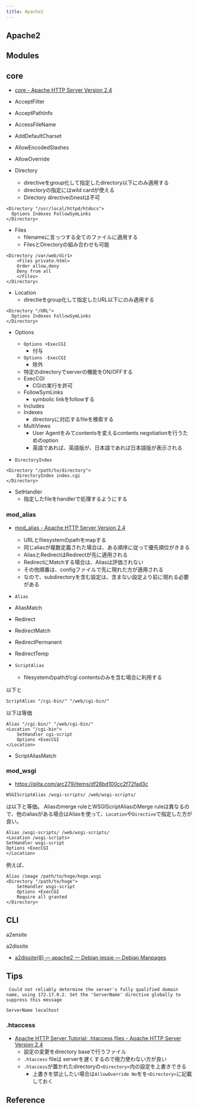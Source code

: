 ```yaml
---
title: Apache2
---
```


## Apache2



## Modules

## core
* [core - Apache HTTP Server Version 2.4](https://httpd.apache.org/docs/2.4/mod/core.html)

* AcceptFilter
* AcceptPathInfo
* AccessFileName
* AddDefaultCharset
* AllowEncodedSlashes
* AllowOverride
* Directory
    * directiveをgroup化して指定したdirectory以下にのみ適用する
    * directoryの指定にはwild cardが使える
    * Directory directiveのnestは不可

```
<Directory "/usr/local/httpd/htdocs">
  Options Indexes FollowSymLinks
</Directory>
```

* Files
    * filenameに言っつする全てのファイルに適用する
    * FilesとDirectoryの組み合わせも可能

```
<Directory /var/web/dir1>
    <Files private.html>
    Order allow,deny
    Deny from all
    </Files>
</Directory>
```

* Location
    * directieをgroup化して指定したURL以下にのみ適用する

```
<Directory "/URL">
  Options Indexes FollowSymLinks
</Directory>
```

* Options
    * `Options +ExecCGI`
        * 付与
    * `Options -ExecCGI`
        * 除外
    * 特定のdirectoryでserverの機能をON/OFFする
    * ExecCGI
        * CGIの実行を許可
    * FollowSymLinks
        * symbolic linkをfollowする
    * Includes
    * Indexes
        * directoryに対応するfileを検索する
    * MultiViews
        * User Agentをみてcontentsを変えるcontents negotiationを行うためのoption
        * 英語であれば、英語版が、日本語であれば日本語版が表示される

* `DirectoryIndex`

```
<Directory "/path/to/directory">
    DirectoryIndex index.cgi
</Directory>
```

* SetHandler
    * 指定したfileをhandlerで処理するようにする


### mod_alias
* [mod_alias - Apache HTTP Server Version 2.4](https://httpd.apache.org/docs/current/mod/mod_alias.html)
    * URLとfilesystemのpathをmapする
    * 同じaliasが複数定義された場合は、ある順序に従って優先順位がきまる
    * AliasとRedirectはRedirectが先に適用される
    * RedirectにMatchする場合は、Aliasは評価されない
    * その他順番は、configファイルで先に現れた方が適用される
    * なので、subdirectoryを含む設定は、含まない設定より前に現れる必要がある


* `Alias`
* AliasMatch
* Redirect
* RedirectMatch
* RedirectPermanent
* RedirectTemp
* `ScriptAlias`
    * filesystemのpathがcgi contentsのみを含む場合に利用する

以下と

```
ScriptAlias "/cgi-bin/" "/web/cgi-bin/"
```

以下は等価

```
Alias "/cgi-bin/" "/web/cgi-bin/"
<Location "/cgi-bin">
    SetHandler cgi-script
    Options +ExecCGI
</Location>
```

* ScriptAliasMatch

### mod_wsgi
* https://qiita.com/arc279/items/df28bd100cc2f72fad3c

```
WSGIScriptAlias /wsgi-scripts/ /web/wsgi-scripts/
```

は以下と等価。
Aliasのmerge ruleとWSGIScriptAliasのMerge ruleは異なるので、他のaliasがある場合はAliasを使って、`Location`や`Directive`で指定した方が良い。

```
Alias /wsgi-scripts/ /web/wsgi-scripts/
<Location /wsgi-scripts>
SetHandler wsgi-script
Options +ExecCGI
</Location>
```

例えば、

```
Alias /image /path/to/hoge/hoge.wsgi
<Directory "/path/to/hoge">
    SetHandler wsgi-script
    Options +ExecCGI
    Require all granted
</Directory>
```

## CLI
a2ensite

a2dissite

* [a2dissite(8) — apache2 — Debian jessie — Debian Manpages](https://manpages.debian.org/jessie/apache2/a2dissite.8.en.html)

## Tips

```
 Could not reliably determine the server's fully qualified domain name, using 172.17.0.2. Set the 'ServerName' directive globally to suppress this message
```

```
ServerName localhost
```

### .htaccess
* [Apache HTTP Server Tutorial: .htaccess files - Apache HTTP Server Version 2.4](https://httpd.apache.org/docs/current/howto/htaccess.html)
    * 設定の変更をdirectory baseで行うファイル
    * `.htaccess` fileは serverを遅くするので極力使わない方が良い
    * `.htaccess`が置かれたdirectoryの`<Directory>`内の設定を上書きできる
        * 上書きを禁止したい場合は`AllowOverride No`をを`<Directory>`に記載しておく

## Reference
